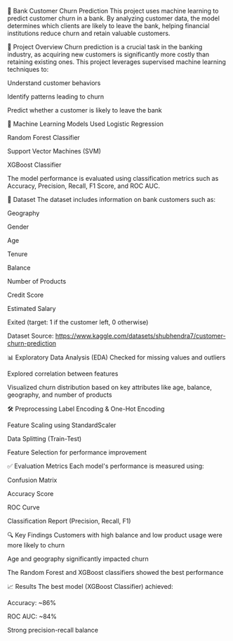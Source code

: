 🏦 Bank Customer Churn Prediction
This project uses machine learning to predict customer churn in a bank. By analyzing customer data, the model determines which clients are likely to leave the bank, helping financial institutions reduce churn and retain valuable customers.

📌 Project Overview
Churn prediction is a crucial task in the banking industry, as acquiring new customers is significantly more costly than retaining existing ones. This project leverages supervised machine learning techniques to:

Understand customer behaviors

Identify patterns leading to churn

Predict whether a customer is likely to leave the bank

🧠 Machine Learning Models Used
Logistic Regression

Random Forest Classifier

Support Vector Machines (SVM)

XGBoost Classifier

The model performance is evaluated using classification metrics such as Accuracy, Precision, Recall, F1 Score, and ROC AUC.

📂 Dataset
The dataset includes information on bank customers such as:

Geography

Gender

Age

Tenure

Balance

Number of Products

Credit Score

Estimated Salary

Exited (target: 1 if the customer left, 0 otherwise)

Dataset Source: https://www.kaggle.com/datasets/shubhendra7/customer-churn-prediction

📊 Exploratory Data Analysis (EDA)
Checked for missing values and outliers

Explored correlation between features

Visualized churn distribution based on key attributes like age, balance, geography, and number of products

🛠️ Preprocessing
Label Encoding & One-Hot Encoding

Feature Scaling using StandardScaler

Data Splitting (Train-Test)

Feature Selection for performance improvement

✅ Evaluation Metrics
Each model's performance is measured using:

Confusion Matrix

Accuracy Score

ROC Curve

Classification Report (Precision, Recall, F1)

🔍 Key Findings
Customers with high balance and low product usage were more likely to churn

Age and geography significantly impacted churn

The Random Forest and XGBoost classifiers showed the best performance

📈 Results
The best model (XGBoost Classifier) achieved:

Accuracy: ~86%

ROC AUC: ~84%

Strong precision-recall balance
